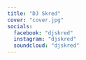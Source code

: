 ```yaml
---
title: "DJ Skred"
cover: "cover.jpg"
socials:
  facebook: "djskred"
  instagram: "djskred"
  soundcloud: "djskred"
---
```


